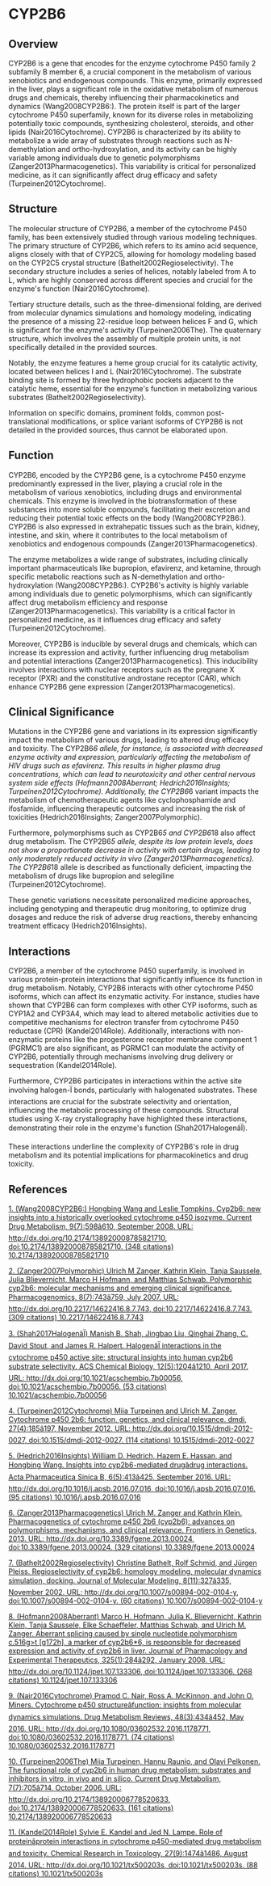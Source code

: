 # CYP2B6

## Overview
CYP2B6 is a gene that encodes for the enzyme cytochrome P450 family 2 subfamily B member 6, a crucial component in the metabolism of various xenobiotics and endogenous compounds. This enzyme, primarily expressed in the liver, plays a significant role in the oxidative metabolism of numerous drugs and chemicals, thereby influencing their pharmacokinetics and dynamics (Wang2008CYP2B6:). The protein itself is part of the larger cytochrome P450 superfamily, known for its diverse roles in metabolizing potentially toxic compounds, synthesizing cholesterol, steroids, and other lipids (Nair2016Cytochrome). CYP2B6 is characterized by its ability to metabolize a wide array of substrates through reactions such as N-demethylation and ortho-hydroxylation, and its activity can be highly variable among individuals due to genetic polymorphisms (Zanger2013Pharmacogenetics). This variability is critical for personalized medicine, as it can significantly affect drug efficacy and safety (Turpeinen2012Cytochrome).

## Structure
The molecular structure of CYP2B6, a member of the cytochrome P450 family, has been extensively studied through various modeling techniques. The primary structure of CYP2B6, which refers to its amino acid sequence, aligns closely with that of CYP2C5, allowing for homology modeling based on the CYP2C5 crystal structure (Bathelt2002Regioselectivity). The secondary structure includes a series of helices, notably labeled from A to L, which are highly conserved across different species and crucial for the enzyme's function (Nair2016Cytochrome). 

Tertiary structure details, such as the three-dimensional folding, are derived from molecular dynamics simulations and homology modeling, indicating the presence of a missing 22-residue loop between helices F and G, which is significant for the enzyme's activity (Turpeinen2006The). The quaternary structure, which involves the assembly of multiple protein units, is not specifically detailed in the provided sources.

Notably, the enzyme features a heme group crucial for its catalytic activity, located between helices I and L (Nair2016Cytochrome). The substrate binding site is formed by three hydrophobic pockets adjacent to the catalytic heme, essential for the enzyme's function in metabolizing various substrates (Bathelt2002Regioselectivity). 

Information on specific domains, prominent folds, common post-translational modifications, or splice variant isoforms of CYP2B6 is not detailed in the provided sources, thus cannot be elaborated upon.

## Function
CYP2B6, encoded by the CYP2B6 gene, is a cytochrome P450 enzyme predominantly expressed in the liver, playing a crucial role in the metabolism of various xenobiotics, including drugs and environmental chemicals. This enzyme is involved in the biotransformation of these substances into more soluble compounds, facilitating their excretion and reducing their potential toxic effects on the body (Wang2008CYP2B6:). CYP2B6 is also expressed in extrahepatic tissues such as the brain, kidney, intestine, and skin, where it contributes to the local metabolism of xenobiotics and endogenous compounds (Zanger2013Pharmacogenetics).

The enzyme metabolizes a wide range of substrates, including clinically important pharmaceuticals like bupropion, efavirenz, and ketamine, through specific metabolic reactions such as N-demethylation and ortho-hydroxylation (Wang2008CYP2B6:). CYP2B6's activity is highly variable among individuals due to genetic polymorphisms, which can significantly affect drug metabolism efficiency and response (Zanger2013Pharmacogenetics). This variability is a critical factor in personalized medicine, as it influences drug efficacy and safety (Turpeinen2012Cytochrome).

Moreover, CYP2B6 is inducible by several drugs and chemicals, which can increase its expression and activity, further influencing drug metabolism and potential interactions (Zanger2013Pharmacogenetics). This inducibility involves interactions with nuclear receptors such as the pregnane X receptor (PXR) and the constitutive androstane receptor (CAR), which enhance CYP2B6 gene expression (Zanger2013Pharmacogenetics).

## Clinical Significance
Mutations in the CYP2B6 gene and variations in its expression significantly impact the metabolism of various drugs, leading to altered drug efficacy and toxicity. The CYP2B6*6 allele, for instance, is associated with decreased enzyme activity and expression, particularly affecting the metabolism of HIV drugs such as efavirenz. This results in higher plasma drug concentrations, which can lead to neurotoxicity and other central nervous system side effects (Hofmann2008Aberrant; Hedrich2016Insights; Turpeinen2012Cytochrome). Additionally, the CYP2B6*6 variant impacts the metabolism of chemotherapeutic agents like cyclophosphamide and ifosfamide, influencing therapeutic outcomes and increasing the risk of toxicities (Hedrich2016Insights; Zanger2007Polymorphic).

Furthermore, polymorphisms such as CYP2B6*5 and CYP2B6*18 also affect drug metabolism. The CYP2B6*5 allele, despite its low protein levels, does not show a proportionate decrease in activity with certain drugs, leading to only moderately reduced activity in vivo (Zanger2013Pharmacogenetics). The CYP2B6*18 allele is described as functionally deficient, impacting the metabolism of drugs like bupropion and selegiline (Turpeinen2012Cytochrome).

These genetic variations necessitate personalized medicine approaches, including genotyping and therapeutic drug monitoring, to optimize drug dosages and reduce the risk of adverse drug reactions, thereby enhancing treatment efficacy (Hedrich2016Insights).

## Interactions
CYP2B6, a member of the cytochrome P450 superfamily, is involved in various protein-protein interactions that significantly influence its function in drug metabolism. Notably, CYP2B6 interacts with other cytochrome P450 isoforms, which can affect its enzymatic activity. For instance, studies have shown that CYP2B6 can form complexes with other CYP isoforms, such as CYP1A2 and CYP3A4, which may lead to altered metabolic activities due to competitive mechanisms for electron transfer from cytochrome P450 reductase (CPR) (Kandel2014Role). Additionally, interactions with non-enzymatic proteins like the progesterone receptor membrane component 1 (PGRMC1) are also significant, as PGRMC1 can modulate the activity of CYP2B6, potentially through mechanisms involving drug delivery or sequestration (Kandel2014Role).

Furthermore, CYP2B6 participates in interactions within the active site involving halogen-Ï bonds, particularly with halogenated substrates. These interactions are crucial for the substrate selectivity and orientation, influencing the metabolic processing of these compounds. Structural studies using X-ray crystallography have highlighted these interactions, demonstrating their role in the enzyme's function (Shah2017HalogenâÏ).

These interactions underline the complexity of CYP2B6's role in drug metabolism and its potential implications for pharmacokinetics and drug toxicity.


## References


[1. (Wang2008CYP2B6:) Hongbing Wang and Leslie Tompkins. Cyp2b6: new insights into a historically overlooked cytochrome p450 isozyme. Current Drug Metabolism, 9(7):598â610, September 2008. URL: http://dx.doi.org/10.2174/138920008785821710, doi:10.2174/138920008785821710. (348 citations) 10.2174/138920008785821710](https://doi.org/10.2174/138920008785821710)

[2. (Zanger2007Polymorphic) Ulrich M Zanger, Kathrin Klein, Tanja Saussele, Julia Blievernicht, Marco H Hofmann, and Matthias Schwab. Polymorphic cyp2b6: molecular mechanisms and emerging clinical significance. Pharmacogenomics, 8(7):743â759, July 2007. URL: http://dx.doi.org/10.2217/14622416.8.7.743, doi:10.2217/14622416.8.7.743. (309 citations) 10.2217/14622416.8.7.743](https://doi.org/10.2217/14622416.8.7.743)

[3. (Shah2017HalogenâÏ) Manish B. Shah, Jingbao Liu, Qinghai Zhang, C. David Stout, and James R. Halpert. HalogenâÏ interactions in the cytochrome p450 active site: structural insights into human cyp2b6 substrate selectivity. ACS Chemical Biology, 12(5):1204â1210, April 2017. URL: http://dx.doi.org/10.1021/acschembio.7b00056, doi:10.1021/acschembio.7b00056. (53 citations) 10.1021/acschembio.7b00056](https://doi.org/10.1021/acschembio.7b00056)

[4. (Turpeinen2012Cytochrome) Miia Turpeinen and Ulrich M. Zanger. Cytochrome p450 2b6: function, genetics, and clinical relevance. dmdi, 27(4):185â197, November 2012. URL: http://dx.doi.org/10.1515/dmdi-2012-0027, doi:10.1515/dmdi-2012-0027. (114 citations) 10.1515/dmdi-2012-0027](https://doi.org/10.1515/dmdi-2012-0027)

[5. (Hedrich2016Insights) William D. Hedrich, Hazem E. Hassan, and Hongbing Wang. Insights into cyp2b6-mediated drugâdrug interactions. Acta Pharmaceutica Sinica B, 6(5):413â425, September 2016. URL: http://dx.doi.org/10.1016/j.apsb.2016.07.016, doi:10.1016/j.apsb.2016.07.016. (95 citations) 10.1016/j.apsb.2016.07.016](https://doi.org/10.1016/j.apsb.2016.07.016)

[6. (Zanger2013Pharmacogenetics) Ulrich M. Zanger and Kathrin Klein. Pharmacogenetics of cytochrome p450 2b6 (cyp2b6): advances on polymorphisms, mechanisms, and clinical relevance. Frontiers in Genetics, 2013. URL: http://dx.doi.org/10.3389/fgene.2013.00024, doi:10.3389/fgene.2013.00024. (329 citations) 10.3389/fgene.2013.00024](https://doi.org/10.3389/fgene.2013.00024)

[7. (Bathelt2002Regioselectivity) Christine Bathelt, Rolf Schmid, and J&#x000FC;rgen Pleiss. Regioselectivity of cyp2b6: homology modeling, molecular dynamics simulation, docking. Journal of Molecular Modeling, 8(11):327â335, November 2002. URL: http://dx.doi.org/10.1007/s00894-002-0104-y, doi:10.1007/s00894-002-0104-y. (60 citations) 10.1007/s00894-002-0104-y](https://doi.org/10.1007/s00894-002-0104-y)

[8. (Hofmann2008Aberrant) Marco H. Hofmann, Julia K. Blievernicht, Kathrin Klein, Tanja Saussele, Elke Schaeffeler, Matthias Schwab, and Ulrich M. Zanger. Aberrant splicing caused by single nucleotide polymorphism c.516g&gt;t [q172h], a marker of cyp2b6*6, is responsible for decreased expression and activity of cyp2b6 in liver. Journal of Pharmacology and Experimental Therapeutics, 325(1):284â292, January 2008. URL: http://dx.doi.org/10.1124/jpet.107.133306, doi:10.1124/jpet.107.133306. (268 citations) 10.1124/jpet.107.133306](https://doi.org/10.1124/jpet.107.133306)

[9. (Nair2016Cytochrome) Pramod C. Nair, Ross A. McKinnon, and John O. Miners. Cytochrome p450 structureâfunction: insights from molecular dynamics simulations. Drug Metabolism Reviews, 48(3):434â452, May 2016. URL: http://dx.doi.org/10.1080/03602532.2016.1178771, doi:10.1080/03602532.2016.1178771. (74 citations) 10.1080/03602532.2016.1178771](https://doi.org/10.1080/03602532.2016.1178771)

[10. (Turpeinen2006The) Miia Turpeinen, Hannu Raunio, and Olavi Pelkonen. The functional role of cyp2b6 in human drug metabolism: substrates and inhibitors in vitro, in vivo and in silico. Current Drug Metabolism, 7(7):705â714, October 2006. URL: http://dx.doi.org/10.2174/138920006778520633, doi:10.2174/138920006778520633. (161 citations) 10.2174/138920006778520633](https://doi.org/10.2174/138920006778520633)

[11. (Kandel2014Role) Sylvie E. Kandel and Jed N. Lampe. Role of proteinâprotein interactions in cytochrome p450-mediated drug metabolism and toxicity. Chemical Research in Toxicology, 27(9):1474â1486, August 2014. URL: http://dx.doi.org/10.1021/tx500203s, doi:10.1021/tx500203s. (88 citations) 10.1021/tx500203s](https://doi.org/10.1021/tx500203s)
